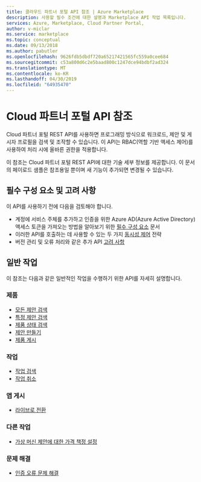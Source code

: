 ```yaml
---
title: 클라우드 파트너 포털 API 참조 | Azure Marketplace
description: 사용할 필수 조건에 대한 설명과 Marketplace API 작업 목록입니다.
services: Azure, Marketplace, Cloud Partner Portal,
author: v-miclar
ms.service: marketplace
ms.topic: conceptual
ms.date: 09/13/2018
ms.author: pabutler
ms.openlocfilehash: 9626fdb5dbdf720a65217421565fc559a0cee684
ms.sourcegitcommit: c53a800d6c2e5baad800c1247dce94bdbf2ad324
ms.translationtype: MT
ms.contentlocale: ko-KR
ms.lasthandoff: 04/30/2019
ms.locfileid: "64935470"
---
```

<a name="cloud-partner-portal-api-reference"></a>Cloud 파트너 포털 API 참조
==================================

Cloud 파트너 포털 REST API를 사용하면 프로그래밍 방식으로 워크로드, 제안 및 게시자 프로필을 검색 및 조작할 수 있습니다. 이 API는 RBAC(역할 기반 액세스 제어)를 사용하여 처리 시에 올바른 권한을 적용합니다.

이 참조는 Cloud 파트너 포털 REST API에 대한 기술 세부 정보를 제공합니다. 이 문서의 페이로드 샘플은 참조용일 뿐이며 새 기능이 추가되면 변경될 수 있습니다.


<a name="prerequisites-and-considerations"></a>필수 구성 요소 및 고려 사항
-------------------------------

이 API를 사용하기 전에 다음을 검토해야 합니다.

- 계정에 서비스 주체를 추가하고 인증을 위한 Azure AD(Azure Active Directory) 액세스 토큰을 가져오는 방법을 알아보기 위한 [필수 구성 요소](./cloud-partner-portal-api-prerequisites.md) 문서 
- 이러한 API를 호출하는 데 사용할 수 있는 두 가지 [동시성 제어](./cloud-partner-portal-api-concurrency-control.md)
전략
- 버전 관리 및 오류 처리와 같은 추가 API [고려 사항](./cloud-partner-portal-api-considerations.md)


<a name="common-tasks"></a>일반 작업
------------
이 참조는 다음과 같은 일반적인 작업을 수행하기 위한 API를 자세히 설명합니다.


### <a name="offers"></a>제품

-   [모든 제안 검색](./cloud-partner-portal-api-retrieve-offers.md)
-   [특정 제안 검색](./cloud-partner-portal-api-retrieve-specific-offer.md)
-   [제품 상태 검색](./cloud-partner-portal-api-retrieve-offer-status.md)
-   [제안 만들기](./cloud-partner-portal-api-creating-offer.md)
-   [제품 게시](./cloud-partner-portal-api-publish-offer.md)

### <a name="operations"></a>작업

-   [작업 검색](./cloud-partner-portal-api-retrieve-operations.md)
-   [작업 취소](./cloud-partner-portal-api-cancel-operations.md)

### <a name="publish-an-app"></a>앱 게시

-   [라이브로 전환](./cloud-partner-portal-api-go-live.md)

### <a name="other-tasks"></a>다른 작업

-   [가상 머신 제안에 대한 가격 책정 설정](./cloud-partner-portal-api-setting-price.md)

### <a name="troubleshooting"></a>문제 해결

-   [인증 오류 문제 해결](./cloud-partner-portal-api-troubleshooting-authentication-errors.md)
